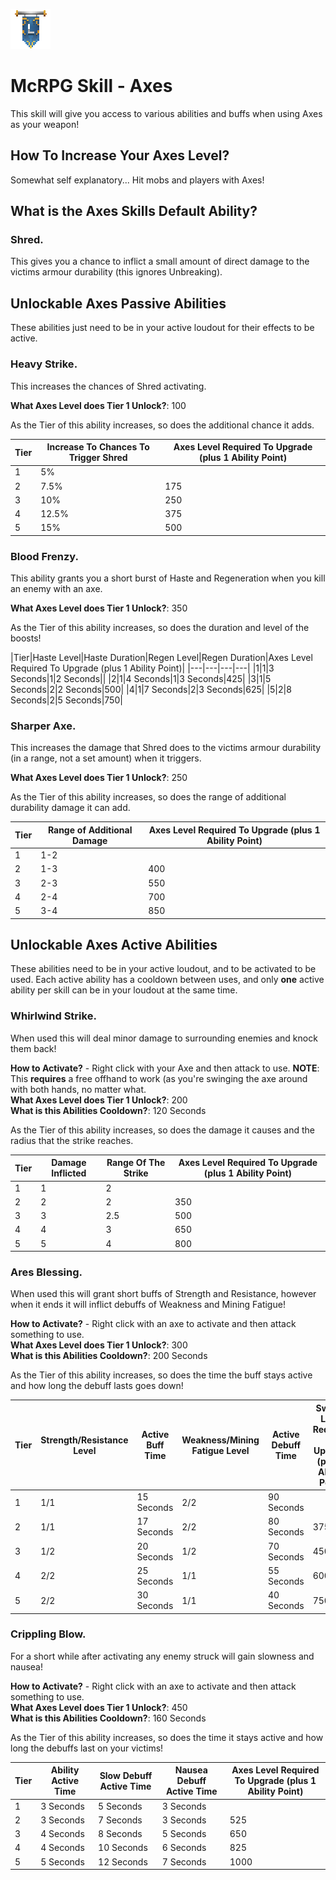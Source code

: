 ![ribbon](images/L-ribbon.png) 

# McRPG Skill - Axes

This skill will give you access to various abilities and buffs when using Axes as your weapon!

## How To Increase Your Axes Level?
Somewhat self explanatory... Hit mobs and players with Axes!

## What is the Axes Skills Default Ability?

### **Shred**.

This gives you a chance to inflict a small amount of direct damage to the victims armour durability (this ignores Unbreaking).<br>

## Unlockable Axes Passive Abilities

These abilities just need to be in your active loudout for their effects to be active.

### **Heavy Strike**.

This increases the chances of Shred activating. 

**What Axes Level does Tier 1 Unlock?**: 100

As the Tier of this ability increases, so does the additional chance it adds.

|Tier|Increase To Chances To Trigger Shred|Axes Level Required To Upgrade (plus 1 Ability Point)|
|---|---|---|
|1|5%||
|2|7.5%|175|
|3|10%|250|
|4|12.5%|375|
|5|15%|500|

### **Blood Frenzy**.

This ability grants you a short burst of Haste and Regeneration when you kill an enemy with an axe. 

**What Axes Level does Tier 1 Unlock?**: 350

As the Tier of this ability increases, so does the duration and level of the boosts!

|Tier|Haste Level|Haste Duration|Regen Level|Regen Duration|Axes Level Required To Upgrade (plus 1 Ability Point)|
|---|---|---|---|
|1|1|3 Seconds|1|2 Seconds||
|2|1|4 Seconds|1|3 Seconds|425|
|3|1|5 Seconds|2|2 Seconds|500|
|4|1|7 Seconds|2|3 Seconds|625|
|5|2|8 Seconds|2|5 Seconds|750|

### **Sharper Axe**.

This increases the damage that Shred does to the victims armour durability (in a range, not a set amount) when it triggers. 

**What Axes Level does Tier 1 Unlock?**: 250

As the Tier of this ability increases, so does the range of additional durability damage it can add.

|Tier|Range of Additional Damage|Axes Level Required To Upgrade (plus 1 Ability Point)|
|---|---|---|
|1|1-2||
|2|1-3|400|
|3|2-3|550|
|4|2-4|700|
|5|3-4|850|


## Unlockable Axes Active Abilities

These abilities need to be in your active loudout, and to be activated to be used. Each active ability has a cooldown between uses, and only **one** active ability per skill can be in your loudout at the same time.

### **Whirlwind Strike**.

When used this will deal minor damage to surrounding enemies and knock them back!

**How to Activate?** - Right click with your Axe and then attack to use. **NOTE**: This **requires** a free offhand to work (as you're swinging the axe around with both hands, no matter what.<br>
**What Axes Level does Tier 1 Unlock?**: 200<br>
**What is this Abilities Cooldown?**: 120 Seconds

As the Tier of this ability increases, so does the damage it causes and the radius that the strike reaches.

|Tier|Damage Inflicted|Range Of The Strike|Axes Level Required To Upgrade (plus 1 Ability Point)|
|---|---|---|---|
|1|1|2||
|2|2|2|350|
|3|3|2.5|500|
|4|4|3|650|
|5|5|4|800|

### **Ares Blessing**.

When used this will grant short buffs of Strength and Resistance, however when it ends it will inflict debuffs of Weakness and Mining Fatigue!

**How to Activate?** - Right click with an axe to activate and then attack something to use.<br>
**What Axes Level does Tier 1 Unlock?**: 300<br>
**What is this Abilities Cooldown?**: 200 Seconds

As the Tier of this ability increases, so does the time the buff stays active and how long the debuff lasts goes down!

|Tier|Strength/Resistance Level|Active Buff Time|Weakness/Mining Fatigue Level|Active Debuff Time|Swords Level Required To Upgrade (plus 1 Ability Point)|
|---|---|---|---|----|----|
|1|1/1|15 Seconds|2/2|90 Seconds||
|2|1/1|17 Seconds|2/2|80 Seconds|375|
|3|1/2|20 Seconds|1/2|70 Seconds|450|
|4|2/2|25 Seconds|1/1|55 Seconds|600|
|5|2/2|30 Seconds|1/1|40 Seconds|750|

### **Crippling Blow**.

For a short while after activating any enemy struck will gain slowness and nausea!

**How to Activate?** - Right click with an axe to activate and then attack something to use.<br>
**What Axes Level does Tier 1 Unlock?**: 450<br>
**What is this Abilities Cooldown?**: 160 Seconds

As the Tier of this ability increases, so does the time it stays active and how long the debuffs last on your victims!

|Tier|Ability Active Time|Slow Debuff Active Time|Nausea Debuff Active Time|Axes Level Required To Upgrade (plus 1 Ability Point)|
|---|---|---|---|---|
|1|3 Seconds|5 Seconds|3 Seconds||
|2|3 Seconds|7 Seconds|3 Seconds|525|
|3|4 Seconds|8 Seconds|5 Seconds|650|
|4|4 Seconds|10 Seconds|6 Seconds|825|
|5|5 Seconds|12 Seconds|7 Seconds|1000|
